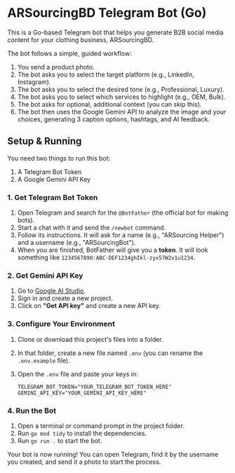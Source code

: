 # ARSourcingBD Telegram Bot (Go)

This is a Go-based Telegram bot that helps you generate B2B social media content for your clothing business, ARSourcingBD.

The bot follows a simple, guided workflow:
1.  You send a product photo.
2.  The bot asks you to select the target platform (e.g., LinkedIn, Instagram).
3.  The bot asks you to select the desired tone (e.g., Professional, Luxury).
4.  The bot asks you to select which services to highlight (e.g., OEM, Bulk).
5.  The bot asks for optional, additional context (you can skip this).
6.  The bot then uses the Google Gemini API to analyze the image and your choices, generating 3 caption options, hashtags, and AI feedback.

## Setup & Running

You need two things to run this bot:
1.  A Telegram Bot Token
2.  A Google Gemini API Key

### 1. Get Telegram Bot Token

1.  Open Telegram and search for the `@BotFather` (the official bot for making bots).
2.  Start a chat with it and send the `/newbot` command.
3.  Follow its instructions. It will ask for a name (e.g., "ARSourcing Helper") and a username (e.g., "ARSourcingBot").
4.  When you are finished, BotFather will give you a **token**. It will look something like `1234567890:ABC-DEF1234ghIkl-zyx57W2v1u1234`.

### 2. Get Gemini API Key

1.  Go to [Google AI Studio](https://aistudio.google.com/).
2.  Sign in and create a new project.
3.  Click on **"Get API key"** and create a new API key.

### 3. Configure Your Environment

1.  Clone or download this project's files into a folder.
2.  In that folder, create a new file named `.env` (you can rename the `.env.example` file).
3.  Open the `.env` file and paste your keys in:

    ```
    TELEGRAM_BOT_TOKEN="YOUR_TELEGRAM_BOT_TOKEN_HERE"
    GEMINI_API_KEY="YOUR_GEMINI_API_KEY_HERE"
    ```

### 4. Run the Bot

1.  Open a terminal or command prompt in the project folder.
2.  Run `go mod tidy` to install the dependencies.
3.  Run `go run .` to start the bot.

Your bot is now running! You can open Telegram, find it by the username you created, and send it a photo to start the process.

